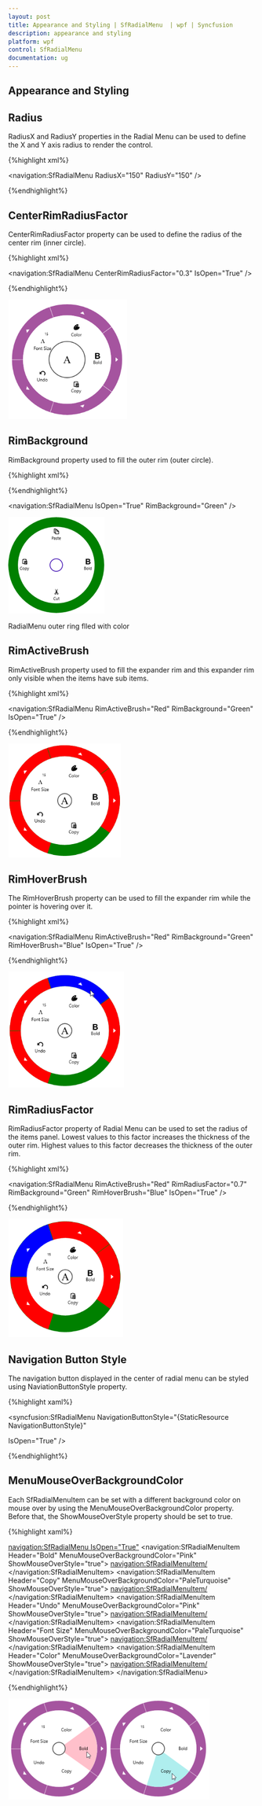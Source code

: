 ```yaml
---
layout: post
title: Appearance and Styling | SfRadialMenu  | wpf | Syncfusion
description: appearance and styling 
platform: wpf
control: SfRadialMenu 
documentation: ug
---
```


## Appearance and Styling 

## Radius 

RadiusX and RadiusY properties in the Radial Menu can be used to define the X and Y axis radius to render the control. 


{%highlight xml%}



<navigation:SfRadialMenu RadiusX="150" RadiusY="150" />

{%endhighlight%}

## CenterRimRadiusFactor

CenterRimRadiusFactor property can be used to define the radius of the center rim (inner circle). 

{%highlight xml%}




<navigation:SfRadialMenu   CenterRimRadiusFactor="0.3" IsOpen="True" />

{%endhighlight%}

![](Appearance-and-Styling_images/Appearance-and-Styling_img1.png)



## RimBackground

RimBackground property used to fill the outer rim (outer circle).

{%highlight xml%}


{%endhighlight%}

<navigation:SfRadialMenu IsOpen="True" RimBackground="Green" />



![](Appearance-and-Styling_images/Appearance-and-Styling_img2.png)



RadialMenu outer ring flled with color



## RimActiveBrush

RimActiveBrush property used to fill the expander rim and this expander rim only visible when the items have sub items.   

{%highlight xml%}




<navigation:SfRadialMenu RimActiveBrush="Red" RimBackground="Green" IsOpen="True" />


{%endhighlight%}



![](Appearance-and-Styling_images/Appearance-and-Styling_img3.png)



## RimHoverBrush

The RimHoverBrush property can be used to fill the expander rim while the pointer is hovering over it. 

{%highlight xml%}




<navigation:SfRadialMenu RimActiveBrush="Red" RimBackground="Green"   RimHoverBrush="Blue" IsOpen="True" />

{%endhighlight%}



![](Appearance-and-Styling_images/Appearance-and-Styling_img4.png)



## RimRadiusFactor

RimRadiusFactor property of Radial Menu can be used to set the radius of the items panel. Lowest values to this factor increases the thickness of the outer rim. Highest values to this factor decreases the thickness of the outer rim. 

{%highlight xml%}




<navigation:SfRadialMenu RimActiveBrush="Red" RimRadiusFactor="0.7" RimBackground="Green"   RimHoverBrush="Blue" IsOpen="True" />

{%endhighlight%}

![](Appearance-and-Styling_images/Appearance-and-Styling_img5.png)



## Navigation Button Style

The navigation button displayed in the center of radial menu can be styled using NaviationButtonStyle property. 

{%highlight xaml%}




<syncfusion:SfRadialMenu NavigationButtonStyle="{StaticResource NavigationButtonStyle}"

IsOpen="True" />

{%endhighlight%}

## MenuMouseOverBackgroundColor

Each SfRadialMenuItem can be set with a different background color on mouse over by using the MenuMouseOverBackgroundColor property. Before that, the ShowMouseOverStyle property should be set to true.

{%highlight xaml%}




<navigation:SfRadialMenu IsOpen="True">
  <navigation:SfRadialMenuItem Header="Bold" MenuMouseOverBackgroundColor="Pink" ShowMouseOverStyle="true">
    <navigation:SfRadialMenuItem/>
  </navigation:SfRadialMenuItem>
  <navigation:SfRadialMenuItem Header="Copy" MenuMouseOverBackgroundColor="PaleTurquoise" ShowMouseOverStyle="true">
    <navigation:SfRadialMenuItem/>
  </navigation:SfRadialMenuItem>
  <navigation:SfRadialMenuItem Header="Undo" MenuMouseOverBackgroundColor="Pink" ShowMouseOverStyle="true">
    <navigation:SfRadialMenuItem/>
  </navigation:SfRadialMenuItem>
  <navigation:SfRadialMenuItem Header="Font Size" MenuMouseOverBackgroundColor="PaleTurquoise" ShowMouseOverStyle="true">
    <navigation:SfRadialMenuItem/>
  </navigation:SfRadialMenuItem>
 <navigation:SfRadialMenuItem Header="Color" MenuMouseOverBackgroundColor="Lavender" ShowMouseOverStyle="true">
    <navigation:SfRadialMenuItem/>
  </navigation:SfRadialMenuItem>
</navigation:SfRadialMenu> 

{%endhighlight%}

![](Appearance-and-Styling_images/Appearance-and-Styling_img6.png)



